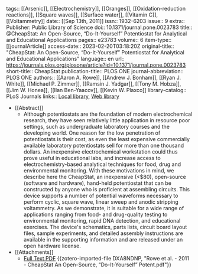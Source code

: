 tags:: [[Arsenic]], [[Electrochemistry]], [[Oranges]], [[Oxidation-reduction reactions]], [[Square waves]], [[Surface water]], [[Vitamin C]], [[Voltammetry]]
date:: [[Sep 13th, 2011]]
issn:: 1932-6203
issue:: 9
extra:: Publisher: Public Library of Science
doi:: 10.1371/journal.pone.0023783
title:: @CheapStat: An Open-Source, “Do-It-Yourself” Potentiostat for Analytical and Educational Applications
pages:: e23783
volume:: 6
item-type:: [[journalArticle]]
access-date:: 2023-02-20T03:18:20Z
original-title:: "CheapStat: An Open-Source, “Do-It-Yourself” Potentiostat for Analytical and Educational Applications"
language:: en
url:: https://journals.plos.org/plosone/article?id=10.1371/journal.pone.0023783
short-title:: CheapStat
publication-title:: PLOS ONE
journal-abbreviation:: PLOS ONE
authors:: [[Aaron A. Rowe]], [[Andrew J. Bonham]], [[Ryan J. White]], [[Michael P. Zimmer]], [[Ramsin J. Yadgar]], [[Tony M. Hobza]], [[Jim W. Honea]], [[Ilan Ben-Yaacov]], [[Kevin W. Plaxco]]
library-catalog:: PLoS Journals
links:: [Local library](zotero://select/library/items/LANYENTU), [Web library](https://www.zotero.org/users/8784047/items/LANYENTU)

- [[Abstract]]
	- Although potentiostats are the foundation of modern electrochemical research, they have seen relatively little application in resource poor settings, such as undergraduate laboratory courses and the developing world. One reason for the low penetration of potentiostats is their cost, as even the least expensive commercially available laboratory potentiostats sell for more than one thousand dollars. An inexpensive electrochemical workstation could thus prove useful in educational labs, and increase access to electrochemistry-based analytical techniques for food, drug and environmental monitoring. With these motivations in mind, we describe here the CheapStat, an inexpensive (<$80), open-source (software and hardware), hand-held potentiostat that can be constructed by anyone who is proficient at assembling circuits. This device supports a number of potential waveforms necessary to perform cyclic, square wave, linear sweep and anodic stripping voltammetry. As we demonstrate, it is suitable for a wide range of applications ranging from food- and drug-quality testing to environmental monitoring, rapid DNA detection, and educational exercises. The device's schematics, parts lists, circuit board layout files, sample experiments, and detailed assembly instructions are available in the supporting information and are released under an open hardware license.
- [[Attachments]]
	- [Full Text PDF](https://journals.plos.org/plosone/article/file?id=10.1371/journal.pone.0023783&type=printable) {{zotero-imported-file DXA8NDNP, "Rowe et al. - 2011 - CheapStat An Open-Source, “Do-It-Yourself” Potent.pdf"}}